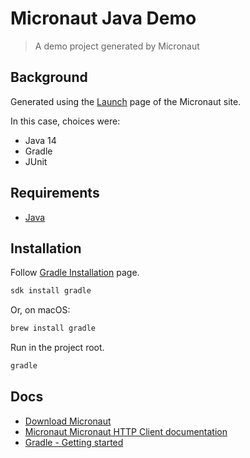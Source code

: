 # Micronaut Java Demo
> A demo project generated by Micronaut


## Background

Generated using the [Launch](https://micronaut.io/launch/) page of the Micronaut site.

In this case, choices were:

- Java 14
- Gradle
- JUnit


## Requirements

- [Java](https://java.com/)


## Installation

Follow [Gradle Installation](https://docs.gradle.org/current/userguide/installation.html) page.

```sh
sdk install gradle
```

Or, on macOS:

```sh
brew install gradle
```

Run in the project root.

```sh
gradle
```


## Docs

- [Download Micronaut](https://micronaut.io/download.html)
- [Micronaut Micronaut HTTP Client documentation](https://docs.micronaut.io/latest/guide/index.html#httpClient)
- [Gradle - Getting started](https://docs.gradle.org/current/userguide/getting_started.html)
